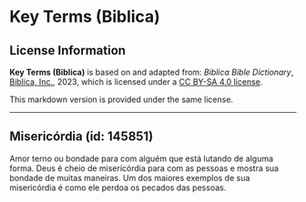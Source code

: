 # Key Terms (Biblica)

## License Information

**Key Terms (Biblica)** is based on and adapted from: _Biblica Bible Dictionary_, [Biblica, Inc.](https://www.biblica.com/), 2023, which is licensed under a [CC BY-SA 4.0 license](https://creativecommons.org/licenses/by-sa/4.0/legalcode.en).

This markdown version is provided under the same license.



--------------------------------

## Misericórdia (id: 145851)

Amor terno ou bondade para com alguém que está lutando de alguma forma. Deus é cheio de misericórdia para com as pessoas e mostra sua bondade de muitas maneiras. Um dos maiores exemplos de sua misericórdia é como ele perdoa os pecados das pessoas.


